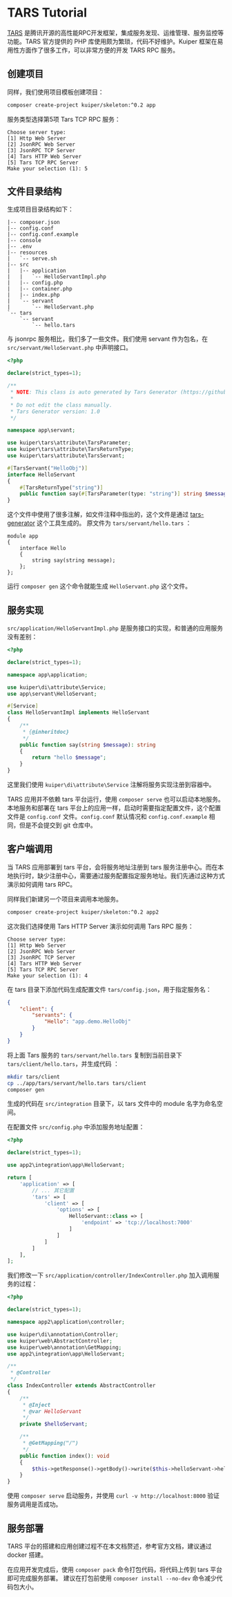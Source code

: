# TARS Tutorial

[TARS](https://github.com/TarsCloud/Tars/blob/master/README.zh.md) 是腾讯开源的高性能RPC开发框架，集成服务发现、运维管理、服务监控等功能。TARS 官方提供的 PHP 库使用颇为繁琐，代码不好维护。Kuiper 框架在易用性方面作了很多工作，可以非常方便的开发 TARS RPC 服务。

## 创建项目

同样，我们使用项目模板创建项目：

```bash
composer create-project kuiper/skeleton:^0.2 app
```

服务类型选择第5项 Tars TCP RPC 服务：

```
Choose server type: 
[1] Http Web Server
[2] JsonRPC Web Server
[3] JsonRPC TCP Server
[4] Tars HTTP Web Server
[5] Tars TCP RPC Server
Make your selection (1): 5
```

## 文件目录结构

生成项目目录结构如下：

```
|-- composer.json
|-- config.conf
|-- config.conf.example
|-- console
|-- .env
|-- resources
|   `-- serve.sh
|-- src
|   |-- application
|   |   `-- HelloServantImpl.php
|   |-- config.php
|   |-- container.php
|   |-- index.php
|   `-- servant
|       `-- HelloServant.php
`-- tars
    `-- servant
        `-- hello.tars
```

与 jsonrpc 服务相比，我们多了一些文件。我们使用 servant 作为包名，在 `src/servant/HelloServant.php` 中声明接口。

```php
<?php

declare(strict_types=1);

/**
 * NOTE: This class is auto generated by Tars Generator (https://github.com/wenbinye/tars-generator).
 *
 * Do not edit the class manually.
 * Tars Generator version: 1.0
 */

namespace app\servant;

use kuiper\tars\attribute\TarsParameter;
use kuiper\tars\attribute\TarsReturnType;
use kuiper\tars\attribute\TarsServant;

#[TarsServant("HelloObj")]
interface HelloServant
{
    #[TarsReturnType("string")]
    public function say(#[TarsParameter(type: "string")] string $message): string;
}
```

这个文件中使用了很多注解，如文件注释中指出的，这个文件是通过 [tars-generator](https://github.com/wenbinye/tars-generator) 这个工具生成的。
原文件为 `tars/servant/hello.tars` ：

```
module app
{
    interface Hello
    {
        string say(string message);
    };
};
```

运行 `composer gen` 这个命令就能生成 `HelloServant.php` 这个文件。

## 服务实现

`src/application/HelloServantImpl.php` 是服务接口的实现，和普通的应用服务没有差别：

```php
<?php

declare(strict_types=1);

namespace app\application;

use kuiper\di\attribute\Service;
use app\servant\HelloServant;

#[Service]
class HelloServantImpl implements HelloServant
{
    /**
     * {@inheritdoc}
     */
    public function say(string $message): string
    {
        return "hello $message";
    }
}
```

这里我们使用 `kuiper\di\attribute\Service` 注解将服务实现注册到容器中。

TARS 应用并不依赖 tars 平台运行，使用 `composer serve` 也可以启动本地服务。本地服务和部署在 tars 平台上的应用一样，启动时需要指定配置文件，这个配置文件是 `config.conf` 文件。`config.conf` 默认情况和 `config.conf.example` 相同，但是不会提交到 git 仓库中。

## 客户端调用

当 TARS 应用部署到 tars 平台，会将服务地址注册到 tars 服务注册中心。而在本地执行时，缺少注册中心，需要通过服务配置指定服务地址。我们先通过这种方式演示如何调用 tars RPC。

同样我们新建另一个项目来调用本地服务。


```bash
composer create-project kuiper/skeleton:^0.2 app2
```

这次我们选择使用 Tars HTTP Server 演示如何调用 Tars RPC 服务：

```
Choose server type: 
[1] Http Web Server
[2] JsonRPC Web Server
[3] JsonRPC TCP Server
[4] Tars HTTP Web Server
[5] Tars TCP RPC Server
Make your selection (1): 4
```

在 tars 目录下添加代码生成配置文件 `tars/config.json`，用于指定服务名：

```json
{
    "client": {
        "servants": {
            "Hello": "app.demo.HelloObj"
        }
    }
}
```

将上面 Tars 服务的  `tars/servant/hello.tars` 复制到当前目录下 `tars/client/hello.tars`，并生成代码 ：

```bash
mkdir tars/client
cp ../app/tars/servant/hello.tars tars/client
composer gen
```

生成的代码在 `src/integration` 目录下，以 tars 文件中的 module 名字为命名空间。

在配置文件 `src/config.php` 中添加服务地址配置：

```php
<?php

declare(strict_types=1);

use app2\integration\app\HelloServant;

return [
    'application' => [
        // ... 其它配置
        'tars' => [
            'client' => [
                'options' => [
                    HelloServant::class => [
                        'endpoint' => 'tcp://localhost:7000'
                    ]
                ]
            ]
        ]
    ],
];
```

我们修改一下 `src/application/controller/IndexController.php` 加入调用服务的过程：

```php
<?php

declare(strict_types=1);

namespace app2\application\controller;

use kuiper\di\annotation\Controller;
use kuiper\web\AbstractController;
use kuiper\web\annotation\GetMapping;
use app2\integration\app\HelloServant;

/**
 * @Controller
 */
class IndexController extends AbstractController
{
    /**
     * @Inject
     * @var HelloServant
     */
    private $helloServant;

    /**
     * @GetMapping("/")
     */
    public function index(): void
    {
        $this->getResponse()->getBody()->write($this->helloServant->hello("kuiper"));
    }
}
```

使用 `composer serve` 启动服务，并使用 `curl -v http://localhost:8000` 验证服务调用是否成功。

## 服务部署

TARS 平台的搭建和应用创建过程不在本文档赘述，参考官方文档，建议通过 docker 搭建。

在应用开发完成后，使用 `composer pack` 命令打包代码，将代码上传到 tars 平台即可完成服务部署。
建议在打包前使用 `composer install --no-dev` 命令减少代码包大小。
